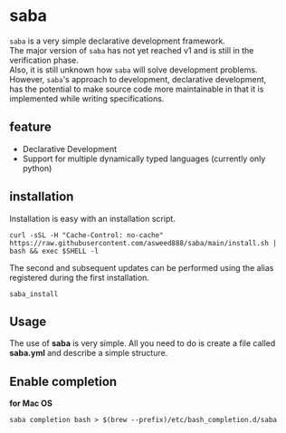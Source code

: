 # saba

`saba` is a very simple declarative development framework.  
The major version of `saba` has not yet reached v1 and is still in the verification phase.  
Also, it is still unknown how `saba` will solve development problems.  
However, `saba`'s approach to development, declarative development,   
has the potential to make source code more maintainable in that it is implemented while writing specifications.

## feature

- Declarative Development
- Support for multiple dynamically typed languages (currently only python)

## installation
Installation is easy with an installation script.
```
curl -sSL -H "Cache-Control: no-cache" https://raw.githubusercontent.com/asweed888/saba/main/install.sh | bash && exec $SHELL -l
```

The second and subsequent updates can be performed using the alias registered during the first installation.
```
saba_install
```

## Usage
The use of **saba** is very simple.
All you need to do is create a file called **saba.yml** and describe a simple structure.

## Enable completion

**for Mac OS**

```
saba completion bash > $(brew --prefix)/etc/bash_completion.d/saba
```
